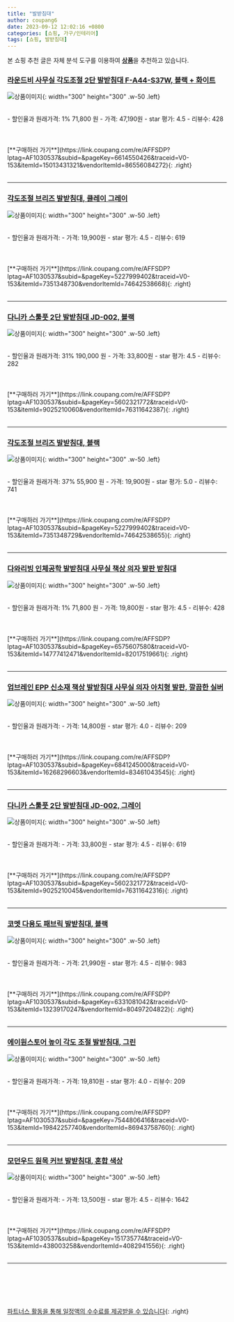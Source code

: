 ```yaml
---
title: "발받침대"
author: coupang6
date: 2023-09-12 12:02:16 +0800
categories: [쇼핑, 가구/인테리어]
tags: [쇼핑, 발받침대]
---
```


본 쇼핑 추천 글은 자체 분석 도구를 이용하여 [**상품**](https://link.coupang.com/a/bao1ui)을 추천하고 있습니다.

### [라운드비 사무실 각도조절 2단 발받침대 F-A44-S37W, 블랙 + 화이트](https://link.coupang.com/re/AFFSDP?lptag=AF1030537&subid=&pageKey=6614550426&traceid=V0-153&itemId=15013431321&vendorItemId=86556084272)

![상품이미지](https://thumbnail7.coupangcdn.com/thumbnails/remote/230x230ex/image/vendor_inventory/01ca/74b00b4654d261206dade9debb3d90d2636cde74d8eb7f07c77025a64b9f.jpg){: width="300" height="300" .w-50 .left}


<br>
- 할인율과 원래가격: 1%  71,800   원
- 가격: 47,190원
- star 평가: 4.5
- 리뷰수: 428
<br>
<br>
<br>
<br>
[**구매하러 가기**](https://link.coupang.com/re/AFFSDP?lptag=AF1030537&subid=&pageKey=6614550426&traceid=V0-153&itemId=15013431321&vendorItemId=86556084272){: .right}
<br>
<br>

---

### [각도조절 브리즈 발받침대, 클레이 그레이](https://link.coupang.com/re/AFFSDP?lptag=AF1030537&subid=&pageKey=5227999402&traceid=V0-153&itemId=7351348730&vendorItemId=74642538668)

![상품이미지](https://thumbnail9.coupangcdn.com/thumbnails/remote/230x230ex/image/rs_quotation_api/3nzdvazp/2a126b70aa0a4db8b3e1b4269e10060a.jpg){: width="300" height="300" .w-50 .left}


<br>
- 할인율과 원래가격: 
- 가격: 19,900원
- star 평가: 4.5
- 리뷰수: 619
<br>
<br>
<br>
<br>
[**구매하러 가기**](https://link.coupang.com/re/AFFSDP?lptag=AF1030537&subid=&pageKey=5227999402&traceid=V0-153&itemId=7351348730&vendorItemId=74642538668){: .right}
<br>
<br>

---

### [다니카 스툴풋 2단 발받침대 JD-002, 블랙](https://link.coupang.com/re/AFFSDP?lptag=AF1030537&subid=&pageKey=5602321772&traceid=V0-153&itemId=9025210060&vendorItemId=76311642387)

![상품이미지](https://thumbnail6.coupangcdn.com/thumbnails/remote/230x230ex/image/rs_quotation_api/yrcft32j/79f0e98a33c54256b2c5ebcac4cadb19.jpg){: width="300" height="300" .w-50 .left}


<br>
- 할인율과 원래가격: 31%  190,000   원
- 가격: 33,800원
- star 평가: 4.5
- 리뷰수: 282
<br>
<br>
<br>
<br>
[**구매하러 가기**](https://link.coupang.com/re/AFFSDP?lptag=AF1030537&subid=&pageKey=5602321772&traceid=V0-153&itemId=9025210060&vendorItemId=76311642387){: .right}
<br>
<br>

---

### [각도조절 브리즈 발받침대, 블랙](https://link.coupang.com/re/AFFSDP?lptag=AF1030537&subid=&pageKey=5227999402&traceid=V0-153&itemId=7351348729&vendorItemId=74642538655)

![상품이미지](https://thumbnail6.coupangcdn.com/thumbnails/remote/230x230ex/image/rs_quotation_api/cx8big6j/00d27bdbe4664e328266a05d34bf968c.jpg){: width="300" height="300" .w-50 .left}


<br>
- 할인율과 원래가격: 37%  55,900   원
- 가격: 19,900원
- star 평가: 5.0
- 리뷰수: 741
<br>
<br>
<br>
<br>
[**구매하러 가기**](https://link.coupang.com/re/AFFSDP?lptag=AF1030537&subid=&pageKey=5227999402&traceid=V0-153&itemId=7351348729&vendorItemId=74642538655){: .right}
<br>
<br>

---

### [다와리빙 인체공학 발받침대 사무실 책상 의자 발판 받침대](https://link.coupang.com/re/AFFSDP?lptag=AF1030537&subid=&pageKey=6575607580&traceid=V0-153&itemId=14777412471&vendorItemId=82017519661)

![상품이미지](https://thumbnail9.coupangcdn.com/thumbnails/remote/230x230ex/image/vendor_inventory/0846/832beabf8fe9a989eb1b18ccf34b25846a658a4834cca789f2e76ec16b24.png){: width="300" height="300" .w-50 .left}


<br>
- 할인율과 원래가격: 1%  71,800   원
- 가격: 19,800원
- star 평가: 4.5
- 리뷰수: 428
<br>
<br>
<br>
<br>
[**구매하러 가기**](https://link.coupang.com/re/AFFSDP?lptag=AF1030537&subid=&pageKey=6575607580&traceid=V0-153&itemId=14777412471&vendorItemId=82017519661){: .right}
<br>
<br>

---

### [업브레인 EPP 신소재 책상 발받침대 사무실 의자 아치형 발판, 깔끔한 실버](https://link.coupang.com/re/AFFSDP?lptag=AF1030537&subid=&pageKey=6841245000&traceid=V0-153&itemId=16268296603&vendorItemId=83461043545)

![상품이미지](https://thumbnail9.coupangcdn.com/thumbnails/remote/230x230ex/image/vendor_inventory/da42/a27905c805145ea2d70cafa263ed0dd0687a959ae8faa0ef62dd86444e51.jpg){: width="300" height="300" .w-50 .left}


<br>
- 할인율과 원래가격: 
- 가격: 14,800원
- star 평가: 4.0
- 리뷰수: 209
<br>
<br>
<br>
<br>
[**구매하러 가기**](https://link.coupang.com/re/AFFSDP?lptag=AF1030537&subid=&pageKey=6841245000&traceid=V0-153&itemId=16268296603&vendorItemId=83461043545){: .right}
<br>
<br>

---

### [다니카 스툴풋 2단 발받침대 JD-002, 그레이](https://link.coupang.com/re/AFFSDP?lptag=AF1030537&subid=&pageKey=5602321772&traceid=V0-153&itemId=9025210045&vendorItemId=76311642316)

![상품이미지](https://thumbnail10.coupangcdn.com/thumbnails/remote/230x230ex/image/rs_quotation_api/0otoevrn/7a67c050bf494472970041502f698523.jpg){: width="300" height="300" .w-50 .left}


<br>
- 할인율과 원래가격: 
- 가격: 33,800원
- star 평가: 4.5
- 리뷰수: 619
<br>
<br>
<br>
<br>
[**구매하러 가기**](https://link.coupang.com/re/AFFSDP?lptag=AF1030537&subid=&pageKey=5602321772&traceid=V0-153&itemId=9025210045&vendorItemId=76311642316){: .right}
<br>
<br>

---

### [코멧 다용도 패브릭 발받침대, 블랙](https://link.coupang.com/re/AFFSDP?lptag=AF1030537&subid=&pageKey=6331081042&traceid=V0-153&itemId=13239170247&vendorItemId=80497204822)

![상품이미지](https://thumbnail9.coupangcdn.com/thumbnails/remote/230x230ex/image/retail/images/2355266853951252-7d9ea238-8df7-4870-aad1-b64ac3c14865.jpg){: width="300" height="300" .w-50 .left}


<br>
- 할인율과 원래가격: 
- 가격: 21,990원
- star 평가: 4.5
- 리뷰수: 983
<br>
<br>
<br>
<br>
[**구매하러 가기**](https://link.coupang.com/re/AFFSDP?lptag=AF1030537&subid=&pageKey=6331081042&traceid=V0-153&itemId=13239170247&vendorItemId=80497204822){: .right}
<br>
<br>

---

### [에이원스토어 높이 각도 조절 발받침대, 그린](https://link.coupang.com/re/AFFSDP?lptag=AF1030537&subid=&pageKey=7544806416&traceid=V0-153&itemId=19842257740&vendorItemId=86943758760)

![상품이미지](https://thumbnail9.coupangcdn.com/thumbnails/remote/230x230ex/image/vendor_inventory/85f5/ad1f6e3d2f07973b5aa1eb4fbe56463565a1e15823b10d2eee3aa0b6906d.jpg){: width="300" height="300" .w-50 .left}


<br>
- 할인율과 원래가격: 
- 가격: 19,810원
- star 평가: 4.0
- 리뷰수: 209
<br>
<br>
<br>
<br>
[**구매하러 가기**](https://link.coupang.com/re/AFFSDP?lptag=AF1030537&subid=&pageKey=7544806416&traceid=V0-153&itemId=19842257740&vendorItemId=86943758760){: .right}
<br>
<br>

---

### [모던우드 원목 커브 발받침대, 혼합 색상](https://link.coupang.com/re/AFFSDP?lptag=AF1030537&subid=&pageKey=151735774&traceid=V0-153&itemId=438003258&vendorItemId=4082941556)

![상품이미지](https://thumbnail8.coupangcdn.com/thumbnails/remote/230x230ex/image/retail/images/5904033426910447-d89fa17b-7e96-4c07-89f5-48f503282fc4.jpg){: width="300" height="300" .w-50 .left}


<br>
- 할인율과 원래가격: 
- 가격: 13,500원
- star 평가: 4.5
- 리뷰수: 1642
<br>
<br>
<br>
<br>
[**구매하러 가기**](https://link.coupang.com/re/AFFSDP?lptag=AF1030537&subid=&pageKey=151735774&traceid=V0-153&itemId=438003258&vendorItemId=4082941556){: .right}
<br>
<br>

---
<br><br><br><br><br> [파트너스 활동을 통해 일정액의 수수료를 제공받을 수 있습니다](https://link.coupang.com/a/bao1ui){: .right}